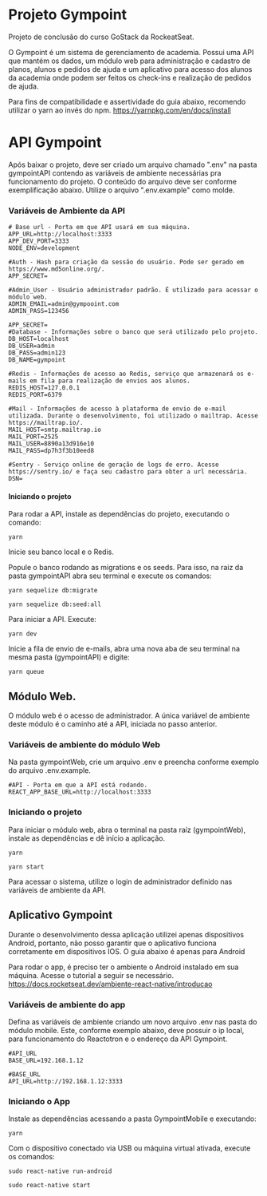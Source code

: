 # Projeto Gympoint

Projeto de conclusão do curso GoStack da RockeatSeat. 

O Gympoint é um sistema de gerenciamento de academia. Possui uma API que mantém os dados, um módulo web para administração e cadastro de planos, alunos e pedidos de ajuda e um aplicativo para acesso dos alunos da academia onde podem ser feitos os check-ins e realização de pedidos de ajuda.


Para fins de compatibilidade e assertividade do guia abaixo, recomendo utilizar o yarn ao invés do npm. https://yarnpkg.com/en/docs/install


# API Gympoint

Após baixar o projeto, deve ser criado um arquivo chamado ".env" na pasta gympointAPI contendo as variáveis de ambiente necessárias pra funcionamento do projeto. O conteúdo do arquivo deve ser conforme exemplificação abaixo. Utilize o arquivo ".env.example" como molde. 

### Variáveis de Ambiente da API

```
# Base url - Porta em que API usará em sua máquina. 
APP_URL=http://localhost:3333
APP_DEV_PORT=3333
NODE_ENV=development 

#Auth - Hash para criação da sessão do usuário. Pode ser gerado em https://www.md5online.org/.
APP_SECRET=

#Admin_User - Usuário administrador padrão. É utilizado para acessar o módulo web.
ADMIN_EMAIL=admin@gympooint.com
ADMIN_PASS=123456

APP_SECRET= 
#Database - Informações sobre o banco que será utilizado pelo projeto.
DB_HOST=localhost
DB_USER=admin
DB_PASS=admin123
DB_NAME=gympoint

#Redis - Informações de acesso ao Redis, serviço que armazenará os e-mails em fila para realização de envios aos alunos. 
REDIS_HOST=127.0.0.1
REDIS_PORT=6379

#Mail - Informações de acesso à plataforma de envio de e-mail utilizada. Durante o desenvolvimento, foi utilizado o mailtrap. Acesse https://mailtrap.io/.
MAIL_HOST=smtp.mailtrap.io
MAIL_PORT=2525
MAIL_USER=8890a13d916e10
MAIL_PASS=dp7h3f3b10eed8

#Sentry - Serviço online de geração de logs de erro. Acesse https://sentry.io/ e faça seu cadastro para obter a url necessária.
DSN=
```

#### Iniciando o projeto

Para rodar a API, instale as dependências do projeto, executando o comando:

``` yarn ```

Inicie seu banco local e o Redis. 

Popule o banco rodando as migrations e os seeds. Para isso, na raiz da pasta gympointAPI abra seu terminal e execute os comandos:

```
yarn sequelize db:migrate

yarn sequelize db:seed:all
```

Para iniciar a API. Execute:

```
yarn dev
```

Inicie a fila de envio de e-mails, abra uma nova aba de seu terminal na mesma pasta (gympointAPI) e digite:

```
yarn queue 
```

## Módulo Web.

O módulo web é o acesso de administrador. A única variável de ambiente deste módulo é o caminho até a API, iniciada no passo anterior. 


### Variáveis de ambiente do módulo Web

Na pasta gympointWeb, crie um arquivo .env e preencha conforme exemplo do arquivo .env.example. 

```
#API - Porta em que a API está rodando.
REACT_APP_BASE_URL=http://localhost:3333
```

### Iniciando o projeto

Para iniciar o módulo web, abra o terminal na pasta raíz (gympointWeb), instale as dependências e dê início a aplicação.
```
yarn 

yarn start
```
Para acessar o sistema, utilize o login de administrador definido nas variáveis de ambiente da API.


## Aplicativo Gympoint

Durante o desenvolvimento dessa aplicação utilizei apenas dispositivos Android, portanto, não posso garantir que o aplicativo funciona corretamente em dispositivos IOS. O guia abaixo é apenas para Android

Para rodar o app, é preciso ter o ambiente o Android instalado em sua máquina. Acesse o tutorial a seguir se necessário. https://docs.rocketseat.dev/ambiente-react-native/introducao


### Variáveis de ambiente do app

Defina as variáveis de ambiente criando um novo arquivo .env nas pasta do módulo mobile. Este, conforme exemplo abaixo, deve possuir o ip local, para funcionamento do Reactotron e o endereço da API Gympoint.

```
#API_URL
BASE_URL=192.168.1.12

#BASE_URL
API_URL=http://192.168.1.12:3333
```

### Iniciando o App 

Instale as dependências acessando a pasta GympointMobile e executando:
```
yarn
```

Com o dispositivo conectado via USB ou máquina virtual ativada, execute os comandos:
```
sudo react-native run-android

sudo react-native start
```









